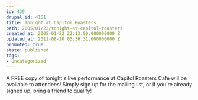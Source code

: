 ```yaml
---
id: 439
drupal_id: 4151
title: Tonight at Capitol Roasters
path: 2005/01/22/tonight-at-capitol-roasters
created_at: 2005-01-22 22:13:00.000000000 Z
updated_at: 2011-08-20 03:36:31.000000000 Z
promoted: true
state: published
tags:
- Uncategorized
---
```

A FREE copy of tonight's live performance at Capitol Roasters Cafe will be available to attendees! Simply sign up for the mailing list, or if you're already signed up, bring a friend to qualify!
